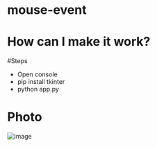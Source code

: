 # mouse-event

# How can I make it work?
#Steps
- Open console
- pip install tkinter
- python app.py

# Photo

![image](https://github.com/ayd1ndemirci/mouse-event/assets/128159204/d4e7505f-2bb1-4188-a38a-c0fb294892b5)
